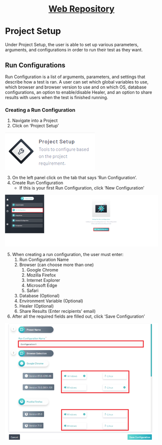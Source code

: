 <h1 style="text-align: center; text-decoration:underline; font-weight: bold;">Web Repository</h1>

# Project Setup
Under Project Setup, the user is able to set up various parameters, arguments, and configurations in order to run their test as they want.

## Run Configurations <!-- {docsify-ignore} --> 
Run Configuration is a list of arguments, parameters, and settings that describe how a test is ran. A user can set which global variables to use, which browser and browser version to use and on which OS, database configurations, an option to enable/disable Healer, and an option to share results with users when the test is finished running.

### Creating a Run Configuration

1. Navigate into a Project
2. Click on ‘Project Setup’

![Run Config 1](../../_media/_webimages/Run_Config_1.png)

3. On the left panel click on the tab that says ‘Run Configuration’.
4. Create Run Configuration 
   - If this is your first Run Configuration, click ‘New Configuration’

![Run Config 1](../../_media/_webimages/Run_Config_2.png)

5. When creating a run configuration, the user must enter: 
   1. Run Configuration Name
   2. Browser (can choose more than one)
      1. Google Chrome
      1. Mozilla Firefox
      1. Internet Explorer
      1. Microsoft Edge 
      1. Safari
   3. Database (Optional)
   4. Environment Variable (Optional)
   5. Healer (Optional)
   6. Share Results (Enter recipients' email)
6. After all the required fields are filled out, click ‘Save Configuration’

![Run Config 1](../../_media/_webimages/Run_Config_3.png)
